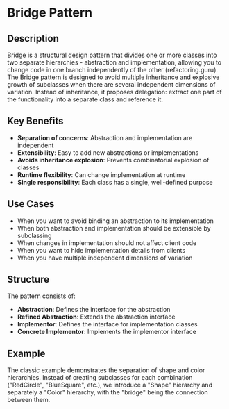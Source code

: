 # Bridge Pattern

## Description

Bridge is a structural design pattern that divides one or more classes into two separate hierarchies - abstraction and implementation, allowing you to change code in one branch independently of the other (refactoring.guru). The Bridge pattern is designed to avoid multiple inheritance and explosive growth of subclasses when there are several independent dimensions of variation. Instead of inheritance, it proposes delegation: extract one part of the functionality into a separate class and reference it.

## Key Benefits

- **Separation of concerns**: Abstraction and implementation are independent
- **Extensibility**: Easy to add new abstractions or implementations
- **Avoids inheritance explosion**: Prevents combinatorial explosion of classes
- **Runtime flexibility**: Can change implementation at runtime
- **Single responsibility**: Each class has a single, well-defined purpose

## Use Cases

- When you want to avoid binding an abstraction to its implementation
- When both abstraction and implementation should be extensible by subclassing
- When changes in implementation should not affect client code
- When you want to hide implementation details from clients
- When you have multiple independent dimensions of variation

## Structure

The pattern consists of:
- **Abstraction**: Defines the interface for the abstraction
- **Refined Abstraction**: Extends the abstraction interface
- **Implementor**: Defines the interface for implementation classes
- **Concrete Implementor**: Implements the implementor interface

## Example

The classic example demonstrates the separation of shape and color hierarchies. Instead of creating subclasses for each combination ("RedCircle", "BlueSquare", etc.), we introduce a "Shape" hierarchy and separately a "Color" hierarchy, with the "bridge" being the connection between them. 